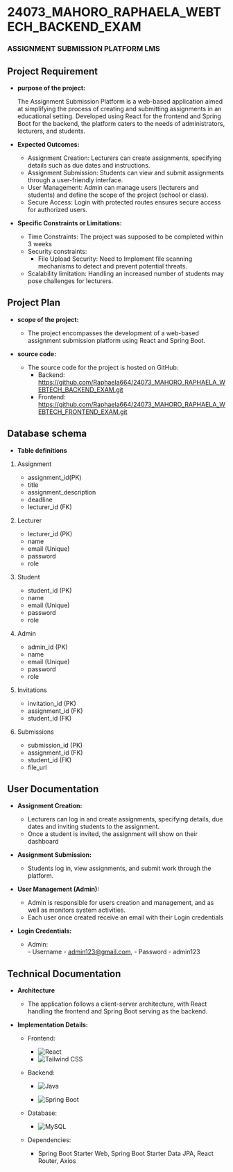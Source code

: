 # 24073_MAHORO_RAPHAELA_WEBTECH_BACKEND_EXAM

### ASSIGNMENT SUBMISSION PLATFORM LMS ###


## Project Requirement

- **purpose of the project:**

  The Assignment Submission Platform is a web-based application aimed at simplifying the process of creating and submitting assignments in an educational setting. Developed using React for the frontend and Spring Boot for the backend, the platform caters to the needs of administrators, lecturers, and students.

- **Expected Outcomes:**

  - Assignment Creation: Lecturers can create assignments, specifying details such as due dates and instructions.
  - Assignment Submission: Students can view and submit assignments through a user-friendly interface.
  -  User Management: Admin can manage users (lecturers and students) and define the scope of the project (school or class).
  - Secure Access: Login with protected routes ensures secure access for authorized users.

- **Specific Constraints or Limitations:**
  - Time Constraints: The project was supposed to be completed within 3 weeks
  - Security constraints: 
      - File Upload Security:  Need to Implement file scanning mechanisms to detect and prevent potential threats.
  -  Scalability limitation: Handling an increased number of students may pose challenges for lecturers.


## Project Plan

- **scope of the project:**
    - The project encompasses the development of a web-based assignment submission platform using React and Spring Boot.

- **source code:**
  - The source code for the project is hosted on GitHub:
      - Backend:  https://github.com/Raphaela664/24073_MAHORO_RAPHAELA_WEBTECH_BACKEND_EXAM.git
      - Frontend: https://github.com/Raphaela664/24073_MAHORO_RAPHAELA_WEBTECH_FRONTEND_EXAM.git
## Database schema

- **Table definitions**

1.  Assignment
    - assignment_id(PK)
    - title
    - assignment_description
    - deadline
    - lecturer_id (FK)

2. Lecturer
    - lecturer_id (PK)
    - name
    - email   (Unique)
    - password
    - role

3. Student
    - student_id (PK)
    - name
    - email   (Unique)
    - password
    - role

4. Admin
    - admin_id (PK)
    - name
    - email   (Unique)
    - password
    - role

5. Invitations
    - invitation_id (PK)
    - assignment_id (FK)
    - student_id    (FK)

6. Submissions
    - submission_id (PK)
    - assignment_id (FK)
    - student_id  (FK)
    - file_url

## User Documentation

- **Assignment Creation:**  

  - Lecturers can log in and create assignments, specifying details, due dates and inviting 
    students to the assignment.
  - Once a student is invited, the assignment will show on their dashboard
  

- **Assignment Submission:**

  - Students log in, view assignments, and submit work through the platform.

- **User Management (Admin):**

  - Admin is responsible for users creation and management, and as well as monitors system activities.
  - Each user once created receive an email with their Login credentials

- **Login Credentials:**

  - Admin:  
        - Username - admin123@gmail.com, 
        - Password - admin123




## Technical Documentation

- **Architecture**
  - The application follows a client-server architecture, with React handling the frontend and Spring Boot serving as the backend.

- **Implementation Details:**

  - Frontend:

    - ![React](https://img.shields.io/badge/-ReactJs-61DAFB?logo=react&logoColor=white&style=for-the-badge)
    - ![Tailwind CSS](https://img.shields.io/badge/tailwindcss-0F172A?&logo=tailwindcss)

  - Backend:

    - ![Java](https://img.shields.io/badge/Java-17-blue?logo=java&style=flat-square)

    - ![Spring Boot](https://img.shields.io/badge/Spring%20Boot-3-green?logo=spring&style=flat-square)

  - Database:

    - ![MySQL](https://img.shields.io/badge/MySQL-8-blue?logo=mysql&style=flat-square)

  - Dependencies:

    - Spring Boot Starter Web, Spring Boot Starter Data JPA, React Router, Axios

